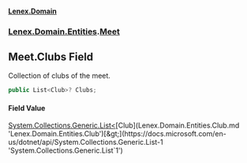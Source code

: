 #### [Lenex.Domain](index.md 'index')
### [Lenex.Domain.Entities](Lenex.Domain.Entities.md 'Lenex.Domain.Entities').[Meet](Lenex.Domain.Entities.Meet.md 'Lenex.Domain.Entities.Meet')

## Meet.Clubs Field

Collection of clubs of the meet.

```csharp
public List<Club>? Clubs;
```

#### Field Value
[System.Collections.Generic.List&lt;](https://docs.microsoft.com/en-us/dotnet/api/System.Collections.Generic.List-1 'System.Collections.Generic.List`1')[Club](Lenex.Domain.Entities.Club.md 'Lenex.Domain.Entities.Club')[&gt;](https://docs.microsoft.com/en-us/dotnet/api/System.Collections.Generic.List-1 'System.Collections.Generic.List`1')